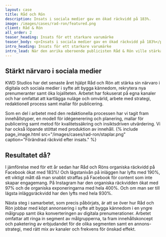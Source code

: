 ```yaml
---
layout: case
title: Råd och Rön 
description: Insats i sociala medier gav en ökad räckvidd på 183%.
image: /images/cases/rad-ron/featured.png
client: Råd & Rön 
all_order: 2
teaser_heading: Insats för ett starkare varumärke
teaser_body: <p>Insats i sociala medier gav en ökad räckvidd på 183%</p>
intro_heading: Insats för ett starkare varumärke
intro_lead: När den anrika oberoende publicisten Råd & Rön ville stärka sitt varumärke i digitala och sociala kanaler vände de sig till oss. Och resultaten lät inte vänta
---
```


## Stärkt närvaro i sociala medier

KWD Studios har det senaste året hjälpt Råd och Rön att stärka sin närvaro i digitala och sociala medier i syfte att bygga kännedom, rekrytera nya prenumeranter samt öka lojaliteten. Arbetet har fokuserat på egna kanaler och har omfattat att kartlägga nuläge och omvärld, arbete med strategi, redaktionell process samt mallar för publicering. 

Som en del i arbetet med den redaktionella processen har vi tagit fram innehållstyper, en modell för idégenerering och planering, mallar för publicering samt metod för kvalitetssäkring och insiktsdriven utvärdering. Vi har också löpande stöttat med produktion av innehåll. 
{%
  include page_image.html
  src="/images/cases/rad-ron/staplar.png"
  caption="Förändrad räckvid efter insats."
%}

## Resultatet då?

I jämförelse med för ett år sedan har Råd och Röns organiska räckvidd på Facebook ökat med 183%! Och lägstanivån på inläggen har lyfts med 190%, ett viktigt mått då man snabbt straffas på Facebook för content som inte skapar engagemang. På Instagram har den organiska räckvidden ökat med 97% och de organiska exponeringarna med hela 400%. Och om man ser till lägsta inläggsräckvidd har den lyfts med hela 930%. 

Nästa steg i samarbetet, som precis påbörjats, är att se över hur Råd och Rön jobbar med köpt annonsering i syfte att bygga kännedom i en yngre målgrupp samt öka konverteringen av digitala prenumerationer. Arbetet omfattar att ringa in segment av målgrupperna, ta fram innehållskoncept och paketering av erbjudandet för de olika segmenten samt en annons-strategi, med rätt mix av kanaler och frekvens för önskad effekt.

